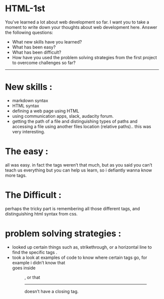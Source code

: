 # HTML-1st
You've learned a lot about web development so far. I want you to take a moment to write down your thoughts about web development here. Answer the following questions:
  * What new skills have you learned?
  * What has been easy?
  * What has been difficult?
  * How have you used the problem solving strategies from the first project to overcome challenges so far?

---

# New skills :
* markdown syntax
* HTML syntax
* defining a web page using HTML
* using communication apps, slack, audacity forum.
* getting the path of a file and distinguishing types of paths and accessing a file using another files location (relative paths).. this was very interesting.

# The easy : 
all was easy. in fact the tags weren’t that much, but as you said you can’t teach us everything but you can help us learn, so i defiantly wanna know more tags. 

# The Difficult :
perhaps the tricky part is remembering all those different tags, and distinguishing html syntax from css.

# problem solving strategies :
* looked up certain things such as, strikethrough, or a horizontal line to find the specific tags .
* took a look at examples of code to know where certain tags go, for example i didn’t know that <figcaption> goes inside <figure>, or that <hr> doesn’t have a closing tag.
